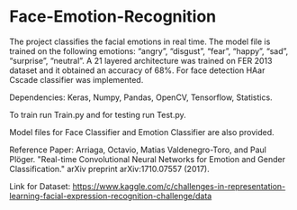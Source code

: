 # Face-Emotion-Recognition

The project classifies the facial emotions in real time. The model file is trained on the following emotions:  “angry”, “disgust”, “fear”,
“happy”, “sad”, “surprise”, “neutral”. A 21 layered architecture was trained on FER 2013 dataset and it obtained an accuracy of 68%. For face detection HAar Cscade classifier was implemented.

Dependencies:
Keras, Numpy, Pandas, OpenCV, Tensorflow, Statistics.

To train run Train.py and for testing run Test.py. 

Model files for Face Classifier and Emotion Classifier are also provided.

Reference Paper:
Arriaga, Octavio, Matias Valdenegro-Toro, and Paul Plöger. "Real-time Convolutional Neural Networks for Emotion and Gender Classification." arXiv preprint arXiv:1710.07557 (2017).

Link for Dataset: https://www.kaggle.com/c/challenges-in-representation-learning-facial-expression-recognition-challenge/data
